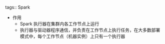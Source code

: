 tags:: Spark

- 作用
	- Spark 执行器在集群内各工作节点上运行
	- 执行器与驱动器程序通信，并负责在工作节点上执行任务，在大多数部署模式中，每个工作节点（机器实例）上只有一个执行器